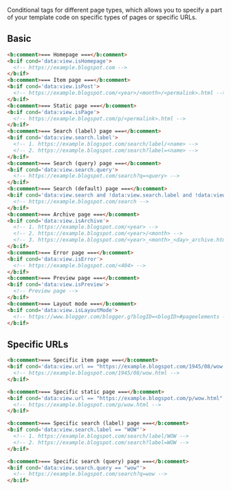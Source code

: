 <!--
@@@title:Page types@@@
@@@description:Conditional tags for different page types, which allows you to specify a part of your template code on specific types of pages or specific URLs.@@@
@@@section:Snippets@@@
@@@subsection:View@@@
-->

Conditional tags for different page types, which allows you to specify a part of your template code on specific types of pages or specific URLs.


## Basic

```html
<b:comment>=== Homepage ===</b:comment>
<b:if cond='data:view.isHomepage'>
  <!-- https://example.blogspot.com -->
</b:if>
<b:comment>=== Item page ===</b:comment>
<b:if cond='data:view.isPost'>
  <!-- https://example.blogspot.com/<year>/<month>/<permalink>.html -->
</b:if>
<b:comment>=== Static page ===</b:comment>
<b:if cond='data:view.isPage'>
  <!-- https://example.blogspot.com/p/<permalink>.html -->
</b:if>
<b:comment>=== Search (label) page ===</b:comment>
<b:if cond='data:view.search.label'>
  <!-- 1. https://example.blogspot.com/search/label/<name> -->
  <!-- 2. https://example.blogspot.com/search?label=<name> -->
</b:if>
<b:comment>=== Search (query) page ===</b:comment>
<b:if cond='data:view.search.query'>
  <!-- https://example.blogspot.com/search?q=<query> -->
</b:if>
<b:comment>=== Search (default) page ===</b:comment>
<b:if cond='data:view.search and !data:view.search.label and !data:view.search.query'>
  <!-- https://example.blogspot.com/search -->
</b:if>
<b:comment>=== Archive page ===</b:comment>
<b:if cond='data:view.isArchive'>
  <!-- 1. https://example.blogspot.com/<year> -->
  <!-- 2. https://example.blogspot.com/<year>/<month> -->
  <!-- 3. https://example.blogspot.com/<year>_<month>_<day>_archive.html -->
</b:if>
<b:comment>=== Error page ===</b:comment>
<b:if cond='data:view.isError'>
  <!-- https://example.blogspot.com/<404> -->
</b:if>
<b:comment>=== Preview page ===</b:comment>
<b:if cond='data:view.isPreview'>
  <!-- Preview page -->
</b:if>
<b:comment>=== Layout mode ===</b:comment>
<b:if cond='data:view.isLayoutMode'>
  <!-- https://www.blogger.com/blogger.g?blogID=<blogID>#pageelements -->
</b:if>
```


## Specific URLs

```html
<b:comment>=== Specific item page ===</b:comment>
<b:if cond='data:view.url == "https://example.blogspot.com/1945/08/wow.html"'>
  <!-- https://example.blogspot.com/1945/08/wow.html -->
</b:if>

<b:comment>=== Specific static page ===</b:comment>
<b:if cond='data:view.url == "https://example.blogspot.com/p/wow.html"'>
  <!-- https://example.blogspot.com/p/wow.html -->
</b:if>

<b:comment>=== Specific search (label) page ===</b:comment>
<b:if cond='data:view.search.label == "WOW"'>
  <!-- 1. https://example.blogspot.com/search/label/WOW -->
  <!-- 2. https://example.blogspot.com/search?label=WOW -->
</b:if>

<b:comment>=== Specific search (query) page ===</b:comment>
<b:if cond='data:view.search.query == "wow"'>
  <!-- https://example.blogspot.com/search?q=wow -->
</b:if>
```
